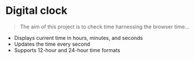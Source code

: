 # Digital clock

> The aim of this project is to check time harnessing the browser time...
* Displays current time in hours, minutes, and seconds
* Updates the time every second
* Supports 12-hour and 24-hour time formats
